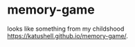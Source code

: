 # memory-game
looks like something from my childshood<br>
https://katushell.github.io/memory-game/.

